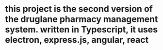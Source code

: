 # this project is the second version of the druglane pharmacy management system. written in Typescript, it uses electron, express.js, angular, react